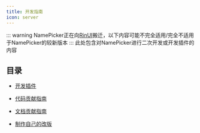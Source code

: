 ```yaml
---
title: 开发指南
icon: server
---
```

::: warning
NamePicker正在向[RinUI](https://ui.rinlit.cn/zh)搬迁，以下内容可能不完全适用/完全不适用于NamePicker的较新版本
:::
此处包含对NamePicker进行二次开发或开发插件的内容

## 目录

- [开发插件](plugin/README.md)

- [代码贡献指南](code.md)

- [文档贡献指南](docs.md)

- [制作自己的改版](diy.md)
